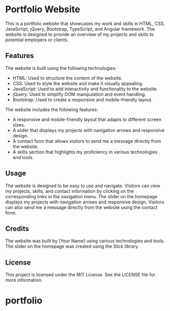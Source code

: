 # Portfolio Website

This is a portfolio website that showcases my work and skills in HTML, CSS, JavaScript, jQuery, Bootstrap, TypeScript, and Angular framework. The website is designed to provide an overview of my projects and skills to potential employers or clients.

## Features

The website is built using the following technologies:

- HTML: Used to structure the content of the website.
- CSS: Used to style the website and make it visually appealing.
- JavaScript: Used to add interactivity and functionality to the website.
- jQuery: Used to simplify DOM manipulation and event handling.
- Bootstrap: Used to create a responsive and mobile-friendly layout.

The website includes the following features:

- A responsive and mobile-friendly layout that adapts to different screen sizes.
- A slider that displays my projects with navigation arrows and responsive design.
- A contact form that allows visitors to send me a message directly from the website.
- A skills section that highlights my proficiency in various technologies and tools.


## Usage

The website is designed to be easy to use and navigate. Visitors can view my projects, skills, and contact information by clicking on the corresponding links in the navigation menu. The slider on the homepage displays my projects with navigation arrows and responsive design. Visitors can also send me a message directly from the website using the contact form.

## Credits

The website was built by [Your Name] using various technologies and tools. The slider on the homepage was created using the Slick library.
## License

This project is licensed under the MIT License. See the LICENSE file for more information.
# portfolio
